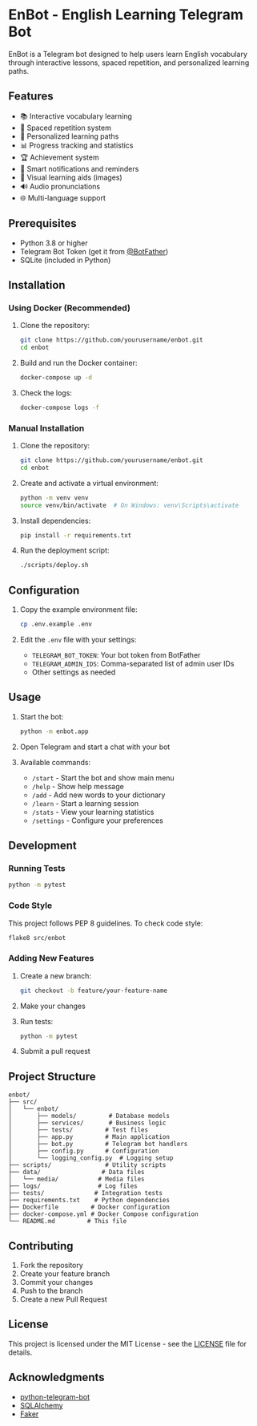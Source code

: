 # EnBot - English Learning Telegram Bot

EnBot is a Telegram bot designed to help users learn English vocabulary through interactive lessons, spaced repetition, and personalized learning paths.

## Features

- 📚 Interactive vocabulary learning
- 🔄 Spaced repetition system
- 🎯 Personalized learning paths
- 📊 Progress tracking and statistics
- 🏆 Achievement system
- 🔔 Smart notifications and reminders
- 🎨 Visual learning aids (images)
- 🔊 Audio pronunciations
- 🌐 Multi-language support

## Prerequisites

- Python 3.8 or higher
- Telegram Bot Token (get it from [@BotFather](https://t.me/botfather))
- SQLite (included in Python)

## Installation

### Using Docker (Recommended)

1. Clone the repository:
   ```bash
   git clone https://github.com/yourusername/enbot.git
   cd enbot
   ```

2. Build and run the Docker container:
   ```bash
   docker-compose up -d
   ```

3. Check the logs:
   ```bash
   docker-compose logs -f
   ```

### Manual Installation

1. Clone the repository:
   ```bash
   git clone https://github.com/yourusername/enbot.git
   cd enbot
   ```

2. Create and activate a virtual environment:
   ```bash
   python -m venv venv
   source venv/bin/activate  # On Windows: venv\Scripts\activate
   ```

3. Install dependencies:
   ```bash
   pip install -r requirements.txt
   ```

4. Run the deployment script:
   ```bash
   ./scripts/deploy.sh
   ```

## Configuration

1. Copy the example environment file:
   ```bash
   cp .env.example .env
   ```

2. Edit the `.env` file with your settings:
   - `TELEGRAM_BOT_TOKEN`: Your bot token from BotFather
   - `TELEGRAM_ADMIN_IDS`: Comma-separated list of admin user IDs
   - Other settings as needed

## Usage

1. Start the bot:
   ```bash
   python -m enbot.app
   ```

2. Open Telegram and start a chat with your bot

3. Available commands:
   - `/start` - Start the bot and show main menu
   - `/help` - Show help message
   - `/add` - Add new words to your dictionary
   - `/learn` - Start a learning session
   - `/stats` - View your learning statistics
   - `/settings` - Configure your preferences

## Development

### Running Tests

```bash
python -m pytest
```

### Code Style

This project follows PEP 8 guidelines. To check code style:

```bash
flake8 src/enbot
```

### Adding New Features

1. Create a new branch:
   ```bash
   git checkout -b feature/your-feature-name
   ```

2. Make your changes

3. Run tests:
   ```bash
   python -m pytest
   ```

4. Submit a pull request

## Project Structure

```
enbot/
├── src/
│   └── enbot/
│       ├── models/         # Database models
│       ├── services/       # Business logic
│       ├── tests/         # Test files
│       ├── app.py         # Main application
│       ├── bot.py         # Telegram bot handlers
│       ├── config.py      # Configuration
│       └── logging_config.py  # Logging setup
├── scripts/               # Utility scripts
├── data/                 # Data files
│   └── media/           # Media files
├── logs/                # Log files
├── tests/              # Integration tests
├── requirements.txt    # Python dependencies
├── Dockerfile         # Docker configuration
├── docker-compose.yml # Docker Compose configuration
└── README.md         # This file
```

## Contributing

1. Fork the repository
2. Create your feature branch
3. Commit your changes
4. Push to the branch
5. Create a new Pull Request

## License

This project is licensed under the MIT License - see the [LICENSE](LICENSE) file for details.

## Acknowledgments

- [python-telegram-bot](https://github.com/python-telegram-bot/python-telegram-bot)
- [SQLAlchemy](https://www.sqlalchemy.org/)
- [Faker](https://faker.readthedocs.io/)